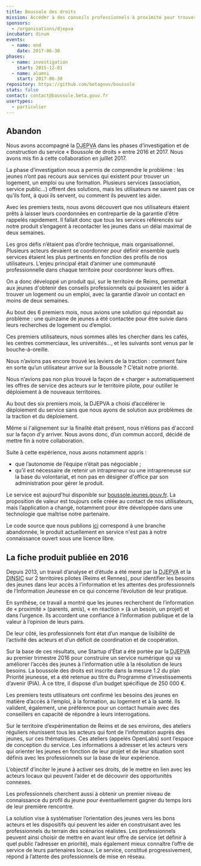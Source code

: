 ```yaml
---
title: Boussole des droits
mission: Accéder à des conseils professionnels à proximité pour trouver un logement, une formation ou un emploi
sponsors:
  - /organisations/djepva
incubator: dinum
events:
  - name: end
    date: 2017-06-30
phases:
  - name: investigation
    start: 2015-12-01
  - name: alumni
    start: 2017-06-30
repository: https://github.com/betagouv/boussole
stats: false
contact: contact@boussole.beta.gouv.fr
usertypes:
  - particulier
---
```

## Abandon

Nous avons accompagné la <abbr title="Direction de la jeunesse, de l’éducation populaire et de la vie associative">DJEPVA</abbr> dans les phases d’investigation et de construction du service « Boussole de droits » entre 2016 et 2017. Nous avons mis fin à cette collaboration en juillet 2017.

La phase d’investigation nous a permis de comprendre le problème : les jeunes n’ont pas recours aux services qui existent pour trouver un logement, un emploi ou une formation. Plusieurs services (association, service public…) offrent des solutions, mais les utilisateurs ne savent pas ce qu’ils font, à quoi ils servent, ou comment ils peuvent les aider.

Avec les premiers tests, nous avons découvert que nos utilisateurs étaient prêts à laisser leurs coordonnées en contrepartie de la garantie d'être rappelés rapidement. Il fallait donc que tous les services référencés sur notre produit s’engagent à recontacter les jeunes dans un délai maximal de deux semaines.

Les gros défis n’étaient pas d’ordre technique, mais organisationnel. Plusieurs acteurs devaient se coordonner pour définir ensemble quels services étaient les plus pertinents en fonction des profils de nos utilisateurs. L’enjeu principal était d’animer une communauté professionnelle dans chaque territoire pour coordonner leurs offres.

On a donc développé un produit qui, sur le territoire de Reims, permettait aux jeunes d'obtenir des conseils professionnels qui pouvaient les aider à trouver un logement ou un emploi, avec la garantie d’avoir un contact en moins de deux semaines.

Au bout des 6 premiers mois, nous avions une solution qui répondait au problème : une quinzaine de jeunes a été contactée pour être suivie dans leurs recherches de logement ou d’emploi.

Ces premiers utilisateurs, nous sommes allés les chercher dans les cafés, les centres commerciaux, les universités…, et les suivants sont venus par le bouche-à-oreille.

Nous n’avions pas encore trouvé les leviers de la traction : comment faire en sorte qu’un utilisateur arrive sur la Boussole ? C’était notre priorité.

Nous n’avions pas non plus trouvé la façon de « charger » automatiquement les offres de service des acteurs sur le territoire pilote, pour outiller le déploiement à de nouveaux territoires.

Au bout des six premiers mois, la DJEPVA a choisi d’accélérer le déploiement du service sans que nous ayons de solution aux problèmes de la traction et du déploiement.

Même si l'alignement sur la finalité était présent, nous n’étions pas d'accord sur la façon d’y arriver. Nous avons donc, d’un commun accord, décidé de mettre fin à notre collaboration.

Suite à cette expérience, nous avons notamment appris :

- que l’autonomie de l’équipe n’était pas négociable ;
- qu’il est nécessaire de retenir un intrapreneur ou une intrapreneuse sur la base du volontariat, et non pas en désigner d'office par son administration pour gérer le produit.

Le service est aujourd'hui disponible sur [boussole.jeunes.gouv.fr](https://boussole.jeunes.gouv.fr/). La proposition de valeur est toujours celle créée au contact de nos utilisateurs, mais l’application a changé, notamment pour être développée dans une technologie que maîtrise notre partenaire.

Le code source que nous publions [ici](https://github.com/betagouv/boussole) correspond à une branche abandonnée, le produit actuellement en service n'est pas à notre connaissance ouvert sous une licence libre.

## La fiche produit publiée en 2016

Depuis 2013, un travail d’analyse et d’étude a été mené par la <abbr title="Direction de la jeunesse, de l’éducation populaire et de la vie associative">DJEPVA</abbr> et la <abbr title="direction interministérielle du numérique et du système d'information et de communication de l'État">DINSIC</abbr> sur 2 territoires pilotes (Reims et Rennes), pour identifier les besoins des jeunes dans leur accès à l’information et les attentes des professionnels de l’Information Jeunesse en ce qui concerne l’évolution de leur pratique.

En synthèse, ce travail a montré que les jeunes recherchent de l’information de « proximité » (parents, amis), « en réaction » (à un besoin, un projet) et dans l’urgence. Ils accordent une confiance à l’information publique et de la valeur à l’opinion de leurs pairs.

De leur côté, les professionnels font état d’un manque de lisibilité de l’activité des acteurs et d’un déficit de coordination et de coopération.

Sur la base de ces résultats, une Startup d’État a été portée par la <abbr title="Direction de la jeunesse, de l’éducation populaire et de la vie associative">DJEPVA</abbr> au premier trimestre 2016 pour construire un service numérique qui va améliorer l’accès des jeunes à l’information utile à la résolution de leurs besoins. La boussole des droits est inscrite dans la mesure 1.2 du plan Priorité jeunesse, et a été retenue au titre du Programme d’investissements d’avenir (PIA). À ce titre, il dispose d’un budget spécifique de 250 000 €.

Les premiers tests utilisateurs ont confirmé les besoins des jeunes en matière d’accès à l’emploi, à la formation, au logement et à la santé. Ils valident, également, une préférence pour un contact humain avec des conseillers en capacité de répondre à leurs interrogations.

Sur le territoire d’expérimentation de Reims et de ses environs, des ateliers réguliers réunissent tous les acteurs qui font de l’information auprès des jeunes, sur ces thématiques. Ces ateliers (appelés OpenLabs) sont l’espace de conception du service. Les informations à adresser et les acteurs vers qui orienter les jeunes en fonction de leur projet et de leur situation sont définis avec les professionnels sur la base de leur expérience.

L’objectif d’inciter le jeune à activer ses droits, de le mettre en lien avec les acteurs locaux qui peuvent l’aider et de découvrir des opportunités connexes.

Les professionnels cherchent aussi à obtenir un premier niveau de connaissance du profil du jeune pour éventuellement gagner du temps lors de leur première rencontre.

La solution vise à systématiser l’orientation des jeunes vers les bons acteurs et les dispositifs qui peuvent les aider en construisant avec les professionnels du terrain des scénarios réalistes. Les professionnels peuvent ainsi choisir de mettre en avant leur offre de service (et définir à quel public l’adresser en priorité), mais également mieux connaître l’offre de service de leurs partenaires locaux. Le service, constitué progressivement, répond à l’attente des professionnels de mise en réseau.
